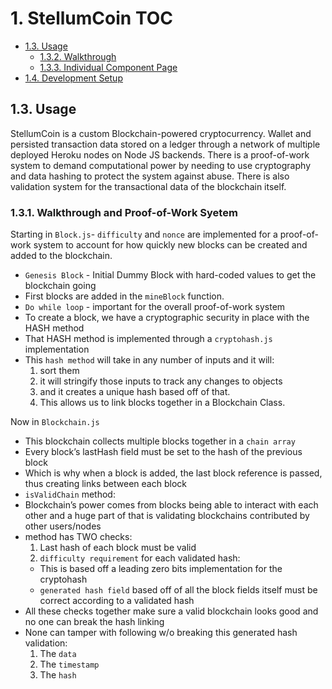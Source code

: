 # 1. StellumCoin TOC

  - [1.3. Usage](#13-usage)
    - [1.3.2. Walkthrough](#132-walkthrough)
    - [1.3.3. Individual Component Page](#133-individual-component-page)
  - [1.4. Development Setup](#14-development-setup)

## 1.3. Usage

StellumCoin is a custom Blockchain-powered cryptocurrency. Wallet and persisted transaction data stored on a ledger through a network of multiple deployed Heroku nodes on Node JS backends.  There is a proof-of-work system to demand computational power by needing to use cryptography and data hashing to protect the system against abuse. There is also validation system for the transactional data of the blockchain itself.

### 1.3.1. Walkthrough and Proof-of-Work Syetem

  Starting in `Block.js`- `difficulty` and `nonce` are implemented for a proof-of-work system to account for how quickly new blocks can be created and added to the blockchain.

  - `Genesis Block` - Initial Dummy Block with hard-coded values to get the blockchain going
  -  First blocks are added in the `mineBlock` function.
  - `Do while loop` - important for the overall proof-of-work system
  -  To create a block, we have a cryptographic security in place with the HASH method
  -  That HASH method is implemented through a `cryptohash.js` implementation
  - This `hash method` will take in any number of inputs and it will:
     1) sort them
     2) it will stringify those inputs to track any changes to objects
     3) and it creates a unique hash based off of that.
     4) This allows us to link blocks together in a Blockchain Class.

 Now in `Blockchain.js`

  - This blockchain collects multiple blocks together in a `chain array`
  - Every block’s lastHash field must be set to the hash of the previous block
  - Which is why when a block is added, the last block reference is passed, thus creating links between each block
  - `isValidChain` method:
  - Blockchain’s power comes from blocks being able to interact with each other and a huge part of that is validating blockchains contributed by other users/nodes
  - method has TWO checks:
    1) Last hash of each block must be valid
    2) `difficulty requirement` for each validated hash:
      - This is based off a leading zero bits implementation for the cryptohash
      - `generated hash field` based off of all the block fields itself must be correct according to a validated hash
 - All these checks together make sure a valid blockchain looks good and no one can break the hash linking
 - None can tamper with following w/o breaking this generated hash validation:
    1) The `data`
    2) The `timestamp`
    3) The `hash`









